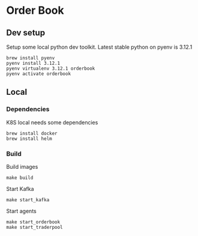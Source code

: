 # Order Book

## Dev setup

Setup some local python dev toolkit. Latest stable python on pyenv is 3.12.1

```
brew install pyenv
pyenv install 3.12.1
pyenv virtualenv 3.12.1 orderbook
pyenv activate orderbook
```

## Local

### Dependencies

K8S local needs some dependencies
```
brew install docker
brew install helm
```

### Build

Build images
```
make build
```

Start Kafka
```
make start_kafka
```

Start agents
```
make start_orderbook
make start_traderpool
```